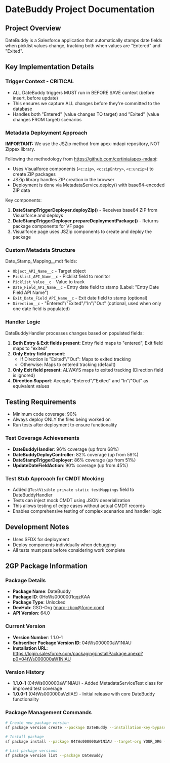 # DateBuddy Project Documentation

## Project Overview
DateBuddy is a Salesforce application that automatically stamps date fields when picklist values change, tracking both when values are "Entered" and "Exited".

## Key Implementation Details

### Trigger Context - CRITICAL
- ALL DateBuddy triggers MUST run in BEFORE SAVE context (before insert, before update)
- This ensures we capture ALL changes before they're committed to the database
- Handles both "Entered" (value changes TO target) and "Exited" (value changes FROM target) scenarios

### Metadata Deployment Approach
**IMPORTANT:** We use the JSZip method from apex-mdapi repository, NOT Zippex library.

Following the methodology from https://github.com/certinia/apex-mdapi:
- Uses Visualforce components (`<c:zip>`, `<c:zipEntry>`, `<c:unzip>`) to create ZIP packages
- JSZip library handles ZIP creation in the browser
- Deployment is done via MetadataService.deploy() with base64-encoded ZIP data

Key components:
1. **DateStampTriggerDeployer.deployZip()** - Receives base64 ZIP from Visualforce and deploys
2. **DateStampTriggerDeployer.prepareDeploymentPackage()** - Returns package components for VF page
3. Visualforce page uses JSZip components to create and deploy the package

### Custom Metadata Structure
Date_Stamp_Mapping__mdt fields:
- `Object_API_Name__c` - Target object
- `Picklist_API_Name__c` - Picklist field to monitor
- `Picklist_Value__c` - Value to track
- `Date_Field_API_Name__c` - Entry date field to stamp (Label: "Entry Date Field API Name")
- `Exit_Date_Field_API_Name__c` - Exit date field to stamp (optional)
- `Direction__c` - "Entered"/"Exited"/"In"/"Out" (optional, used when only one date field is populated)

### Handler Logic
DateBuddyHandler processes changes based on populated fields:
1. **Both Entry & Exit fields present**: Entry field maps to "entered", Exit field maps to "exited"
2. **Only Entry field present**:
   - If Direction is "Exited"/"Out": Maps to exited tracking
   - Otherwise: Maps to entered tracking (default)
3. **Only Exit field present**: ALWAYS maps to exited tracking (Direction field is ignored)
4. **Direction Support**: Accepts "Entered"/"Exited" and "In"/"Out" as equivalent values

## Testing Requirements
- Minimum code coverage: 90%
- Always deploy ONLY the files being worked on
- Run tests after deployment to ensure functionality

### Test Coverage Achievements
- **DateBuddyHandler**: 96% coverage (up from 68%)
- **DateBuddyDeployController**: 82% coverage (up from 59%)
- **DateStampTriggerDeployer**: 86% coverage (up from 51%)
- **UpdateDateFieldAction**: 90% coverage (up from 45%)

### Test Stub Approach for CMDT Mocking
- Added `@TestVisible private static testMappings` field to DateBuddyHandler
- Tests can inject mock CMDT using JSON deserialization
- This allows testing of edge cases without actual CMDT records
- Enables comprehensive testing of complex scenarios and handler logic

## Development Notes
- Uses SFDX for deployment
- Deploy components individually when debugging
- All tests must pass before considering work complete

## 2GP Package Information
### Package Details
- **Package Name**: DateBuddy
- **Package ID**: 0HoWs0000001qqzKAA
- **Package Type**: Unlocked
- **DevHub**: GSO-Org (marc-zbcx@force.com)
- **API Version**: 64.0

### Current Version
- **Version Number**: 1.1.0-1
- **Subscriber Package Version ID**: 04tWs000000aW1NIAU
- **Installation URL**: https://login.salesforce.com/packaging/installPackage.apexp?p0=04tWs000000aW1NIAU

### Version History
- **1.1.0-1** (04tWs000000aW1NIAU) - Added MetadataServiceTest class for improved test coverage
- **1.0.0-1** (04tWs000000aVzlIAE) - Initial release with core DateBuddy functionality

### Package Management Commands
```bash
# Create new package version
sf package version create --package DateBuddy --installation-key-bypass --wait 20 --skip-validation

# Install package
sf package install --package 04tWs000000aW1NIAU --target-org YOUR_ORG --wait 10

# List package versions
sf package version list --package DateBuddy
```


